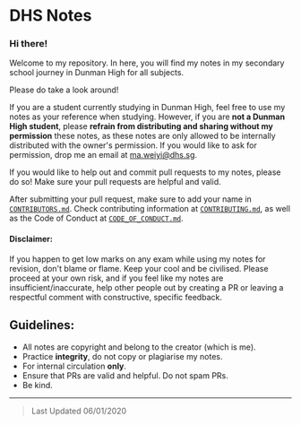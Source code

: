 # DHS Notes
### Hi there!
Welcome to my repository. In here, you will find my notes in my secondary school journey in Dunman High for all subjects.

Please do take a look around! 

If you are a student currently studying in Dunman High, feel free to use my notes as your reference when studying. However, if you are **not a Dunman High student**, please **refrain from distributing and sharing without my permission** these notes, as these notes are only allowed to be internally distributed with the owner's permission. If you would like to ask for permission, drop me an email at ma.weiyi@dhs.sg.

If you would like to help out and commit pull requests to my notes, please do so! Make sure your pull requests are helpful and valid.

After submitting your pull request, make sure to add your name in [`CONTRIBUTORS.md`](CONTRIBUTORS.md). Check contributing information at [`CONTRIBUTING.md`](CONTRIBUTING.md), as well as the Code of Conduct at [`CODE_OF_CONDUCT.md`](CODE_OF_CONDUCT.md).

#### Disclaimer:
If you happen to get low marks on any exam while using my notes for revision, don't blame or flame. Keep your cool and be civilised. Please proceed at your own risk, and if you feel like my notes are insufficient/inaccurate, help other people out by creating a PR or leaving a respectful comment with constructive, specific feedback.

## Guidelines:
- All notes are copyright and belong to the creator (which is me).
- Practice **integrity**, do not copy or plagiarise my notes.
- For internal circulation **only**.
- Ensure that PRs are valid and helpful. Do not spam PRs.
- Be kind.

<hr>

> Last Updated 06/01/2020
